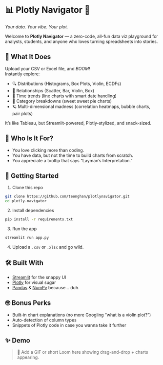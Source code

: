 # 📊 Plotly Navigator 🚀  
*Your data. Your vibe. Your plot.*

Welcome to **Plotly Navigator** — a zero-code, all-fun data viz playground for analysts, students, and anyone who loves turning spreadsheets into stories.

## 🎯 What It Does  
Upload your CSV or Excel file, and *BOOM!*  
Instantly explore:
- 🔍 Distributions (Histograms, Box Plots, Violin, ECDFs)
- 🧩 Relationships (Scatter, Bar, Violin, Box)
- 🧠 Time trends (line charts with smart date handling)
- 🌈 Category breakdowns (sweet sweet pie charts)
- 🪐 Multi-dimensional madness (correlation heatmaps, bubble charts, pair plots)

It’s like Tableau, but Streamlit-powered, Plotly-stylized, and snack-sized.

## 🧠 Who Is It For?  
- You love clicking more than coding.
- You have data, but not the time to build charts from scratch.
- You appreciate a tooltip that says “Layman’s Interpretation.”

## 🚀 Getting Started

1. Clone this repo  
```bash
git clone https://github.com/teonghan/plotlynavigator.git
cd plotly-navigator
```

2. Install dependencies  
```bash
pip install -r requirements.txt
```

3. Run the app  
```bash
streamlit run app.py
```

4. Upload a `.csv` or `.xlsx` and go wild.

## 🛠️ Built With  
- [Streamlit](https://streamlit.io) for the snappy UI  
- [Plotly](https://plotly.com/python/) for visual sugar  
- [Pandas](https://pandas.pydata.org) & [NumPy](https://numpy.org) because… duh.

## 🤓 Bonus Perks  
- Built-in chart explanations (no more Googling “what is a violin plot?”)  
- Auto-detection of column types  
- Snippets of Plotly code in case you wanna take it further

## ✨ Demo  
> 🧪 Add a GIF or short Loom here showing drag-and-drop + charts appearing.
